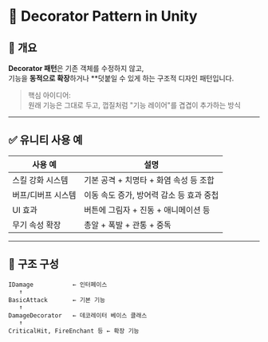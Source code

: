 # 🎁 Decorator Pattern in Unity

## 📖 개요

**Decorator 패턴**은 기존 객체를 수정하지 않고,  
기능을 **동적으로 확장**하거나 **덧붙일 수 있게 하는 구조적 디자인 패턴입니다.

> 핵심 아이디어:  
> 원래 기능은 그대로 두고, 껍질처럼 "기능 레이어"를 겹겹이 추가하는 방식

---

## ✅ 유니티 사용 예

| 사용 예                     | 설명 |
|-----------------------------|------|
| 스킬 강화 시스템              | 기본 공격 + 치명타 + 화염 속성 등 조합
| 버프/디버프 시스템           | 이동 속도 증가, 방어력 감소 등 효과 중첩
| UI 효과                     | 버튼에 그림자 + 진동 + 애니메이션 등
| 무기 속성 확장              | 총알 + 폭발 + 관통 + 중독

---

## 🧱 구조 구성

```plaintext
IDamage           ← 인터페이스
   ↑
BasicAttack       ← 기본 기능
   ↑
DamageDecorator   ← 데코레이터 베이스 클래스
   ↑
CriticalHit, FireEnchant 등 ← 확장 기능
